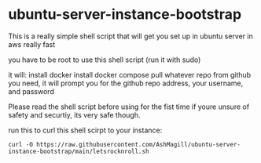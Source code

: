 # ubuntu-server-instance-bootstrap

This is a really simple shell script that will get you set up in ubuntu server in aws really fast

you have to be root to use this shell script (run it with sudo)

it will:
install docker
install docker compose
pull whatever repo from github you need, it will prompt you for the github repo address, your username, and password

Please read the shell script before using for the fist time if youre unsure of safety and securtiy, its very safe though.

run this to curl this shell scirpt to your instance:

```
curl -O https://raw.githubusercontent.com/AshMagill/ubuntu-server-instance-bootstrap/main/letsrocknroll.sh
```
